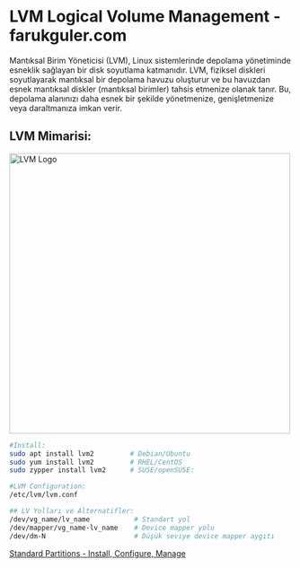 
# LVM Logical Volume Management -farukguler.com

Mantıksal Birim Yöneticisi (LVM), Linux sistemlerinde depolama yönetiminde esneklik sağlayan bir disk soyutlama katmanıdır. LVM, fiziksel diskleri soyutlayarak mantıksal bir depolama havuzu oluşturur ve bu havuzdan esnek mantıksal diskler (mantıksal birimler) tahsis etmenize olanak tanır. Bu, depolama alanınızı daha esnek bir şekilde yönetmenize, genişletmenize veya daraltmanıza imkan verir.

## LVM Mimarisi:
<p align="left">
  <img src="https://farukguler.com/assets/post_images/lvm-best.jpg" alt="LVM Logo" width="500"/>
</p>

```sh
#Install:
sudo apt install lvm2         # Debian/Ubuntu
sudo yum install lvm2         # RHEL/CentOS
sudo zypper install lvm2      # SUSE/openSUSE:

#LVM Configuration:
/etc/lvm/lvm.conf

## LV Yolları ve Alternatifler:
/dev/vg_name/lv_name           # Standart yol
/dev/mapper/vg_name-lv_name    # Device mapper yolu
/dev/dm-N                      # Düşük seviye device mapper aygıtı
```
[Standard Partitions - Install, Configure, Manage](https://farukguler.com/posts/standard-partitions-install-configure-manage/)
